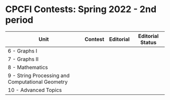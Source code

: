 # CPCFI Contests: Spring 2022 - 2nd period

| Unit | Contest | Editorial | Editorial Status |
| ---- | ------- | --------- | ---------------- |
| 6 - Graphs I |  |  |  |
| 7 - Graphs II |   | |  |
| 8 - Mathematics   |   |  |  |
| 9 - String Processing and Computational Geometry   |   |  |  |
| 10 - Advanced Topics   |   |  |  |
